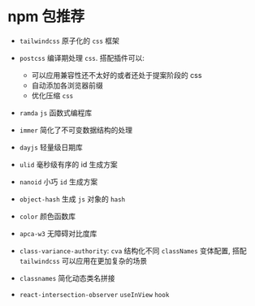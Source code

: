 # npm 包推荐

- `tailwindcss`
  原子化的 `css` 框架

- `postcss`
  编译期处理 `css`. 搭配插件可以:

  - 可以应用兼容性还不太好的或者还处于提案阶段的 css
  - 自动添加各浏览器前缀
  - 优化压缩 `css`

- `ramda`
  `js` 函数式编程库

- `immer`
  简化了不可变数据结构的处理

- `dayjs`
  轻量级日期库

- `ulid`
  毫秒级有序的 id 生成方案

- `nanoid`
  小巧 `id` 生成方案

- `object-hash`
  生成 `js` 对象的 `hash`

- `color`
  颜色函数库

- `apca-w3`
  无障碍对比度库

- `class-variance-authority`: `cva`
  结构化不同 `classNames` 变体配置, 搭配 `tailwindcss` 可以应用在更加复杂的场景

- `classnames`
  简化动态类名拼接

- `react-intersection-observer`
  `useInView` `hook`
